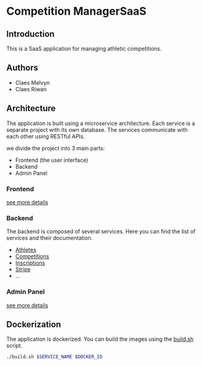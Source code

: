 # Competition ManagerSaaS

## Introduction

This is a SaaS application for managing athletic competitions.

## Authors

- Claes Melvyn
- Claes Riwan

## Architecture

The application is built using a microservice architecture. Each service is a separate project with its own database. The services communicate with each other using RESTful APIs.

we divide the project into 3 main parts:
- Frontend (the user interface)
- Backend
- Admin Panel

### Frontend

[see more details](frontend/README.md)

### Backend

The backend is composed of several services. Here you can find the list of services and their documentation.

- [Athletes](backend/athletes/README.md)
- [Competitions](backend/competitions/README.md)
- [Inscriptions](backend/inscriptions/README.md)
- [Stripe](backend/stripe/README.md)
- ...

### Admin Panel

[see more details](adminPanel/README.md)


## Dockerization

The application is dockerized. You can build the images using the [build.sh](build.sh) script.

```bash	
./build.sh $SERVICE_NAME $DOCKER_ID
```





